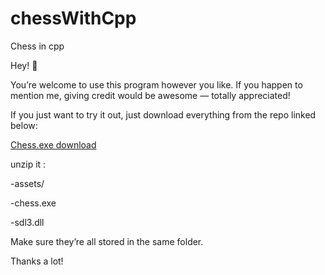 # chessWithCpp
Chess in cpp 


Hey! 👋

You’re welcome to use this program however you like.
If you happen to mention me, giving credit would be awesome — totally appreciated! 

If you just want to try it out, just download  everything from the repo linked below:

[Chess.exe download](https://github.com/slime306-sky/chessWithCppEXE.git)

unzip it :

-assets/

-chess.exe

-sdl3.dll

Make sure they’re all stored in the same folder.

Thanks a lot!

